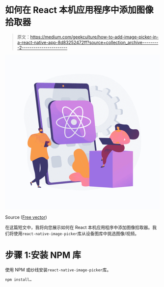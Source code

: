# 如何在 React 本机应用程序中添加图像拾取器

> 原文：<https://medium.com/geekculture/how-to-add-image-picker-in-a-react-native-app-8d83252472ff?source=collection_archive---------2----------------------->

![](img/e5d9d043f71cdcbf9397653bd3c00151.png)

Source ([Free vector](https://www.freepik.com/vectors/abstract))

在这篇短文中，我将向您展示如何在 React 本机应用程序中添加图像拾取器。我们将使用`react-native-image-picker`库从设备图库中挑选图像/视频。

# 步骤 1:安装 NPM 库

使用 NPM 或纱线安装`react-native-image-picker`库。

```
npm install…
```